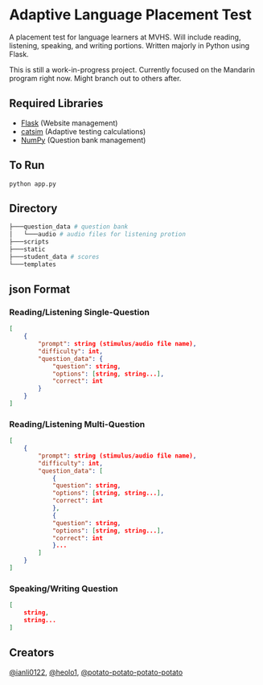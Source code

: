 # Adaptive Language Placement Test

A placement test for language learners at MVHS. Will include reading, listening, speaking, and writing portions. Written majorly in Python using Flask.

This is still a work-in-progress project. Currently focused on the Mandarin program right now. Might branch out to others after.

## Required Libraries

- [Flask](https://pypi.org/project/Flask/) (Website management)
- [catsim](https://pypi.org/project/catsim/) (Adaptive testing calculations)
- [NumPy](https://pypi.org/project/numpy/) (Question bank management)

## To Run

`python app.py`

## Directory

```bash
├───question_data # question bank
│   └───audio # audio files for listening protion
├───scripts
├───static
├───student_data # scores
└───templates
```

## json Format

### Reading/Listening Single-Question

```json
[
    {
        "prompt": string (stimulus/audio file name),
        "difficulty": int,
        "question_data": {
            "question": string,
            "options": [string, string...],
            "correct": int
        }
    }
]
```
### Reading/Listening Multi-Question

```json
[
    {
        "prompt": string (stimulus/audio file name),
        "difficulty": int,
        "question_data": [
            {
            "question": string,
            "options": [string, string...],
            "correct": int
            },
            {
            "question": string,
            "options": [string, string...],
            "correct": int
            }...
        ]
    }
]
```
### Speaking/Writing Question

```json
[
    string,
    string...
]
```

## Creators

[@ianli0122](https://github.com/ianli0122), [@heolo1](https://github.com/heolo1), [@potato-potato-potato-potato](https://github.com/potato-potato-potato-potato)
